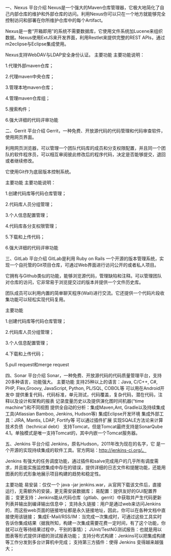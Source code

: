 一、Nexus
平台介绍
Nexus是一个强大的Maven仓库管理器，它极大地简化了自己内部仓库的维护和外部仓库的访问。利用Nexus你可以只在一个地方就能够完全控制访问和部署在你所维护仓库中的每个Artifact。

Nexus是一套“开箱即用”的系统不需要数据库，它使用文件系统加Lucene来组织数据。Nexus使用ExtJS来开发界面，利用Restlet来提供完整的REST APIs，通过m2eclipse与Eclipse集成使用。

Nexus支持WebDAV与LDAP安全身份认证。 
主要功能
主要功能说明：

1.代理外部maven仓库；

2.代理maven中央仓库；

3.管理本地maven仓库；

4.管理maven仓库组；

5.搜索构件；

6.强大详细的代码评审功能

二、Gerrit
平台介绍
Gerrit，一种免费、开放源代码的代码管理和代码审查软件，使用网页界面。

利用网页浏览器，可以管理一个团队代码库的成员和分支权限配置，并且同一个团队的软件程序员，可以相互审阅彼此修改后的程序代码，决定是否能够提交，退回或者继续修改。

它使用Git作为底层版本控制系统。

主要功能
主要功能说明：

1.创建代码库等代码仓库管理；

2.代码库人员分组管理；

3.个人信息配置管理；

4.代码库各分支权限管理；

5.下载和上传代码；

6.强大详细的代码评审功能


三、GitLab
平台介绍
GitLab是利用 Ruby on Rails 一个开源的版本管理系统，实现一个自托管的Git项目仓库，可通过Web界面进行访问公开的或者私人项目。

它拥有与Github类似的功能，能够浏览源代码，管理缺陷和注释。可以管理团队对仓库的访问，它非常易于浏览提交过的版本并提供一个文件历史库。

团队成员可以利用内置的简单聊天程序(Wall)进行交流。它还提供一个代码片段收集功能可以轻松实现代码复用。

主要功能

1.创建代码库等代码仓库管理；

2.代码库人员分组管理；

3.个人信息配置管理；

4.下载和上传代码；

5.pull request和merge request

四、Sonar
平台介绍
Sonar，一种免费、开放源代码的代码质量管理平台，支持20多种语言，功能强大。
主要功能
支持25种以上的语言：Java, C/C++, C#, PHP, Flex,Groovy, JavaScript, Python, PL/SQL, COBOL等
可以用在Android开发中
提供重复代码，代码标准，单元测试，代码覆盖，复杂代码，潜在代码，注释以及设计和架构的报表
记录度量历史以及提供演化图时间机器(“time machine”)和不同视图
提供全自动的分析：集成Maven,Ant, Gradle以及持续集成工具(Atlassian Bamboo, Jenkins, Hudson等)
集成Eclipse开发环境
集成外部工具：JIRA, Mantis, LDAP, Fortify等
可以通过插件扩展
实现SQALE方法论来计算技术负债（technical debt）
支持Tomcat，但是Tomcat最终支持是SonarQube 4.1。单独模式是唯一支持Tomcat的，其中内嵌一个Tomcat服务器。

五、Jenkins
平台介绍
Jenkins，原名Hudson，2011年改为现在的名字，它 是一个开源的实现持续集成的软件工具。官方网站：http://jenkins-ci.org/。

Jenkins 有强大的任务调度功能，通过插件和salve完成用户的几乎所有调度需求，并且能实施监控集成中存在的错误，提供详细的日志文件和提醒功能，还能用图表的形式形象地展示项目构建的趋势和稳定性。

主要功能
易安装：仅仅一个 java -jar jenkins.war，从官网下载该文件后，直接运行，无需额外的安装，更无需安装数据库；
易配置：提供友好的GUI配置界面；
变更支持：Jenkins能从代码仓库（gitlab、gerrit）中获取并产生代码更新列表并输出到编译输出信息中；
支持永久链接：用户是通过web来访问Jenkins的，而这些web页面的链接地址都是永久链接地址，因此，你可以在各种文档中直接使用该链接；
集成E-Mail/RSS/IM：当完成一次集成时，可通过这些工具实时告诉你集成结果（据我所知，构建一次集成需要花费一定时间，有了这个功能，你就可以在等待结果过程中，干别的事情）；
JUnit/TestNG测试报告：也就是用以图表等形式提供详细的测试报表功能；
支持分布式构建：Jenkins可以把集成构建等工作分发到多台计算机中完成；
支持第三方插件：使得 Jenkins 变得越来越强大；

